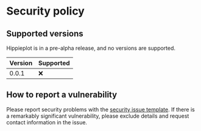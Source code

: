 # Security policy

## Supported versions

Hippieplot is in a pre-alpha release, and no versions are supported.

| Version | Supported          |
| ------- | ------------------ |
| 0.0.1  | :x: |


## How to report a vulnerability

Please report security problems with the
[security issue template](https://github.com/dmyersturnbull/hippieplot/issues/new?labels=kind%3A+security+%F0%9F%94%92&template=security.md).
If there is a remarkably significant vulnerability, please exclude details and request contact information in the issue.
